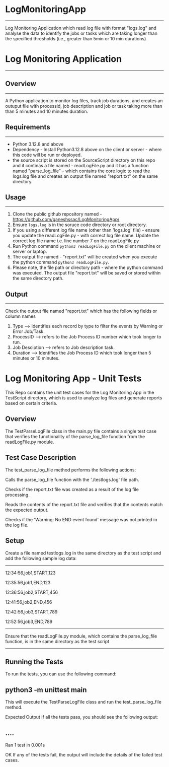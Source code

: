 # LogMonitoringApp
----------------------------------------------------------------------
Log Monitoring Application which read log file with format "logs.log" and analyse the data to identify the jobs or tasks which are taking longer than the specified thresholds (i.e., greater than 5min or 10 min durations)

# Log Monitoring Application
----------------------------------------------------------------------

## Overview
----------------------------------------------------------------------
A Python application to monitor log files, track job durations, and creates an outuput file with processid, job description and job  or task taking more than than 5 minutes and 10 minutes duration.

## Requirements
----------------------------------------------------------------------
- Python 3.12.8 and above 
- Dependency - Install Python3.12.8 above on the client or server - where this code will be run or deployed. 
- the source script is stored on the SourceScript directory on this repo and it continas a file named - readLogFile.py and it has a function named "parse_log_file" - which contains the core logic to read the logs.log file and creates an output file named "report.txt" on the same directory. 


## Usage
----------------------------------------------------------------------
1. Clone the  public github repository named - https://github.com/ganeshssac/LogMonitoringApp/ 
2. Ensure `logs.log` is in the soruce  code directory or root directory. 
3. If you using a different log file name (other than 'logs.log' file) - ensure you update the readLogFile.py - with correct log file name. Update the  correct log file name  i.e. line number 7 on the readLogFile.py 
4. Run Python command `python3 readLogFile.py` on the client machine or server or laptop. 
5. The output file named - "report.txt" will be created when you execute  the python command `python3 readLogFile.py`. 
6. Please note, the file path or directory path - where the python command was executed. The output file "report.txt" will be saved or stored within the same directory path. 


## Output
----------------------------------------------------------------------
Check the output file named "report.txt" which has the following fields or column names
1. Type --> Identifies each record by type to filter the events by Warning or Error Job/Task. 
2. ProcessID --> refers to the  Job Process ID number which took longer to run. 
3. Job Desciption --> refers to Job description task. 
4. Duration --> Identifies the  Job Process ID which took longer than 5 minutes  or 10 minutes. 

Log Monitoring App - Unit Tests
===================================
This Repo contains the unit test cases for the Log Monitoring App in the TestScript directory, which is used to analyze log files and generate reports based on certain criteria.

Overview
----------------------------------------------------------------------
The TestParseLogFile class in the main.py file contains a single test case that verifies the functionality of the parse_log_file function from the readLogFile.py module.

Test Case Description
----------------------------------------------------------------------
The test_parse_log_file method performs the following actions:

Calls the parse_log_file function with the './testlogs.log' file path.

Checks if the report.txt file was created as a result of the log file processing.

Reads the contents of the report.txt file and verifies that the contents match the expected output.

Checks if the 'Warning: No END event found' message was not printed in the log file.

Setup
----------------------------------------------------------------------

Create a file named testlogs.log in the same directory as the test script and add the following sample log data:

----------------------------------------------------------------------

12:34:56,job1,START,123

12:35:56,job1,END,123

12:36:56,job2,START,456

12:41:56,job2,END,456

12:42:56,job3,START,789

12:52:56,job3,END,789

----------------------------------------------------------------------
Ensure that the readLogFile.py module, which contains the parse_log_file function, is in the same directory as the test script


----------------------------------------------------------------------
Running the Tests
----------------------------------------------------------------------
To run the tests, you can use the following command:

python3 -m unittest main
----------------------------------------------------------------------

This will execute the TestParseLogFile class and run the test_parse_log_file method.

Expected Output
If all the tests pass, you should see the following output:

....
----------------------------------------------------------------------
Ran 1 test in 0.001s

OK
If any of the tests fail, the output will include the details of the failed test cases.
